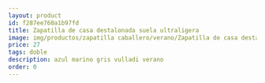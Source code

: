 ```yaml
---
layout: product
id: f287ee760a1b97fd
title: Zapatilla de casa destalonada suela ultraligera
image: img/productos/zapatilla caballero/verano/Zapatilla de casa destalonada suela ultraligera=27=doble=azul marino gris vulladi verano.webp
price: 27
tags: doble
description: azul marino gris vulladi verano
order: 0
---
```


